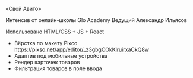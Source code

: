 «Свой Авито» 

Интенсив от онлайн-школы Glo Academy
Ведущий Александр Ильясов

Использовано HTML/CSS + JS + React

- Вёрстка по макету Pixco https://pixso.net/app/editor/_z3gbgCOkKlruirxaCkQ8w
- Адаптив под мобильные устройства
- Рендер карточек товаров
- Фильтрация товаров в поле ввода